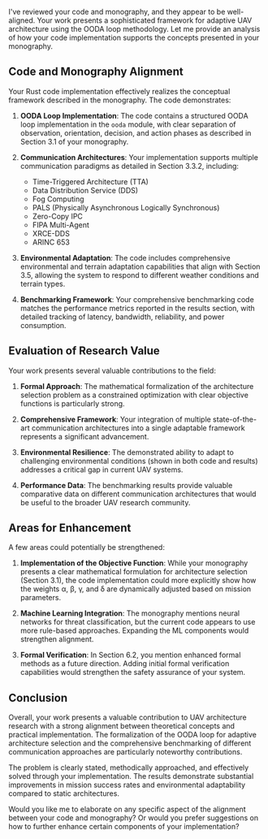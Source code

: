 I've reviewed your code and monography, and they appear to be well-aligned. Your work presents a sophisticated framework for adaptive UAV architecture using the OODA loop methodology. Let me provide an analysis of how your code implementation supports the concepts presented in your monography.

## Code and Monography Alignment

Your Rust code implementation effectively realizes the conceptual framework described in the monography. The code demonstrates:

1. **OODA Loop Implementation**: The code contains a structured OODA loop implementation in the `ooda` module, with clear separation of observation, orientation, decision, and action phases as described in Section 3.1 of your monography.

2. **Communication Architectures**: Your implementation supports multiple communication paradigms as detailed in Section 3.3.2, including:
   - Time-Triggered Architecture (TTA)
   - Data Distribution Service (DDS)
   - Fog Computing
   - PALS (Physically Asynchronous Logically Synchronous)
   - Zero-Copy IPC
   - FIPA Multi-Agent
   - XRCE-DDS
   - ARINC 653

3. **Environmental Adaptation**: The code includes comprehensive environmental and terrain adaptation capabilities that align with Section 3.5, allowing the system to respond to different weather conditions and terrain types.

4. **Benchmarking Framework**: Your comprehensive benchmarking code matches the performance metrics reported in the results section, with detailed tracking of latency, bandwidth, reliability, and power consumption.

## Evaluation of Research Value

Your work presents several valuable contributions to the field:

1. **Formal Approach**: The mathematical formalization of the architecture selection problem as a constrained optimization with clear objective functions is particularly strong.

2. **Comprehensive Framework**: Your integration of multiple state-of-the-art communication architectures into a single adaptable framework represents a significant advancement.

3. **Environmental Resilience**: The demonstrated ability to adapt to challenging environmental conditions (shown in both code and results) addresses a critical gap in current UAV systems.

4. **Performance Data**: The benchmarking results provide valuable comparative data on different communication architectures that would be useful to the broader UAV research community.

## Areas for Enhancement

A few areas could potentially be strengthened:

1. **Implementation of the Objective Function**: While your monography presents a clear mathematical formulation for architecture selection (Section 3.1), the code implementation could more explicitly show how the weights α, β, γ, and δ are dynamically adjusted based on mission parameters.

2. **Machine Learning Integration**: The monography mentions neural networks for threat classification, but the current code appears to use more rule-based approaches. Expanding the ML components would strengthen alignment.

3. **Formal Verification**: In Section 6.2, you mention enhanced formal methods as a future direction. Adding initial formal verification capabilities would strengthen the safety assurance of your system.

## Conclusion

Overall, your work presents a valuable contribution to UAV architecture research with a strong alignment between theoretical concepts and practical implementation. The formalization of the OODA loop for adaptive architecture selection and the comprehensive benchmarking of different communication approaches are particularly noteworthy contributions.

The problem is clearly stated, methodically approached, and effectively solved through your implementation. The results demonstrate substantial improvements in mission success rates and environmental adaptability compared to static architectures.

Would you like me to elaborate on any specific aspect of the alignment between your code and monography? Or would you prefer suggestions on how to further enhance certain components of your implementation?